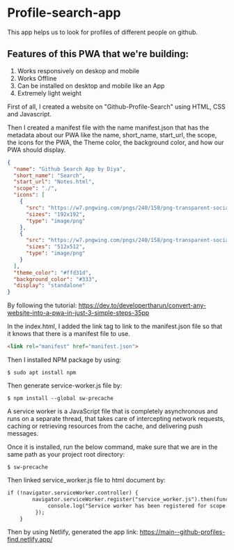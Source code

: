 # Profile-search-app
This app helps us to look for profiles of different people on github.

## Features of this PWA that we're building:

1. Works responsively on deskop and mobile
1. Works Offline
1. Can be installed on desktop and mobile like an App
1. Extremely light weight


First of all, I created a website on "Github-Profile-Search" using HTML, CSS and Javascript.

Then I created a manifest file with the name manifest.json that has the metadata about our PWA like the name, short_name, start_url, the scope, the icons for the PWA, the Theme color, the background color, and how our PWA should display.

```json
{
  "name": "Github Search App by Diya",
  "short_name": "Search",
  "start_url": "Notes.html",
  "scope": "./",
  "icons": [
    {
      "src": "https://w7.pngwing.com/pngs/240/158/png-transparent-social-media-computer-icons-github-fork-github-purple-text-social-media.png",
      "sizes": "192x192",
      "type": "image/png"
    },
    {
      "src": "https://w7.pngwing.com/pngs/240/158/png-transparent-social-media-computer-icons-github-fork-github-purple-text-social-media.png",
      "sizes": "512x512",
      "type": "image/png"
    }
  ],
  "theme_color": "#ffd31d",
  "background_color": "#333",
  "display": "standalone"
}
```
By following the tutorial:
https://dev.to/developertharun/convert-any-website-into-a-pwa-in-just-3-simple-steps-35pp

In the index.html, I added the link tag to link to the manifest.json file so that it knows that there is a manifest file to use.
```html
<link rel="manifest" href="manifest.json">

```

Then I installed NPM package by using:

`$ sudo apt install npm`

Then generate service-worker.js file by:

`$ npm install --global sw-precache`

A service worker is a JavaScript file that is completely asynchronous and runs on a separate thread, that takes care of intercepting network requests, caching or retrieving resources from the cache, and delivering push messages.

Once it is installed, run the below command, make sure that we are in the same path as your project root directory:

`$ sw-precache`

Then linked service_worker.js file to html document by:
```html
if (!navigator.serviceWorker.controller) {
        navigator.serviceWorker.register("service_worker.js").then(function(reg) {
             console.log("Service worker has been registered for scope: " + reg.scope);
         });
    }
```
Then by using Netlify, generated the app link:
https://main--github-profiles-find.netlify.app/
